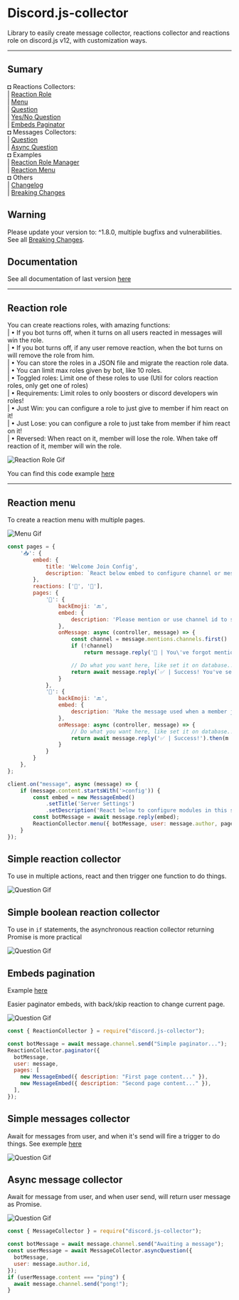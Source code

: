 # Discord.js-collector

Library to easily create message collector, reactions collector and reactions role on discord.js v12, with customization ways.

---

## Sumary
◘ Reactions Collectors:\
| [Reaction Role](#reaction-role)\
| [Menu](#reaction-menu)\
| [Question](#simple-reaction-collector)\
| [Yes/No Question](#simple-boolean-reaction-collector)\
| [Embeds Paginator](#embeds-pagination)\
◘ Messages Collectors:\
| [Question](#simple-messages-collector)\
| [Async Question](#async-message-collector)\
◘ Examples\
| [Reaction Role Manager](./examples/reaction-role-manager/basic.js)\
| [Reaction Menu](./examples/reaction-collector/menu.js)\
◘ Others\
| [Changelog](CHANGELOG.md)\
| [Breaking Changes](./BREAKING_CHANGES.md)


## Warning
Please update your version to: ^1.8.0, multiple bugfixs and vulnerabilities.\
See all [Breaking Changes](./BREAKING_CHANGES.md).

## Documentation

See all documentation of last version [here](https://idjinn.github.io/Discord.js-Collector/)

---

## Reaction role

You can create reactions roles, with amazing functions:\
| • If you bot turns off, when it turns on all users reacted in messages will win the role.\
| • If you bot turns off, if any user remove reaction, when the bot turns on will remove the role from him.\
| • You can store the roles in a JSON file and migrate the reaction role data.\
| • You can limit max roles given by bot, like 10 roles.\
| • Toggled roles: Limit one of these roles to use (Util for colors reaction roles, only get one of roles)\
| • Requirements: Limit roles to only boosters or discord developers win roles!\
| • Just Win: you can configure a role to just give to member if him react on it!\
| • Just Lose: you can configure a role to just take from member if him react on it!\
| • Reversed: When react on it, member will lose the role. When take off reaction of it, member will win the role.


![Reaction Role Gif](./assets/reactionRoles.gif)

You can find this code example [here](./examples/reaction-role-manager/basic.js)

---

## Reaction menu

To create a reaction menu with multiple pages.

![Menu Gif](./assets/reactMenu.gif)

```js
const pages = {
    '📥': {
        embed: {
            title: 'Welcome Join Config',
            description: `React below embed to configure channel or message of welcome settings.\n\n📜 Channel settings\n📢 Message settings`,
        },
        reactions: ['📜', '📢'],
        pages: {
            '📜': {
                backEmoji: '🔙',
                embed: {
                    description: 'Please mention or use channel id to set as welcome channel.'
                },
                onMessage: async (controller, message) => {
                    const channel = message.mentions.channels.first() || message.guild.channels.cache.get(message.content);
                    if (!channel)
                        return message.reply('🚫 | You\'ve forgot mention a channel or use their id.').then((m) => m.delete({ timeout: 3000 }));

                    // Do what you want here, like set it on database...
                    return await message.reply(`✅ | Success! You've settled welcome channel as ${channel}.`).then(m => m.delete({ timeout: 3000 }));
                }
            },
            '📢': {
                backEmoji: '🔙',
                embed: {
                    description: 'Make the message used when a member join in the server.',
                },
                onMessage: async (controller, message) => {
                    // Do what you want here, like set it on database..
                    return await message.reply('✅ | Success!').then(m => m.delete({ timeout: 3000 }));
                }
            }
        }
    },
};

client.on("message", async (message) => {
    if (message.content.startsWith('>config')) {
        const embed = new MessageEmbed()
            .setTitle('Server Settings')
            .setDescription('React below to configure modules in this server.\n\n📥 Welcome module')
        const botMessage = await message.reply(embed);
        ReactionCollector.menu({ botMessage, user: message.author, pages });
    }
});

```

## Simple reaction collector

To use in multiple actions, react and then trigger one function to do things.

![Question Gif](./assets/reactQuestion.gif)

## Simple boolean reaction collector

To use in `if` statements, the asynchronous reaction collector returning Promise <boolean> is more practical

![Question Gif](./assets/reactYesNoQuestion.gif)

## Embeds pagination
Example [here](./examples/reaction-collector/paginator.js)

Easier paginator embeds, with back/skip reaction to change current page.

![Question Gif](./assets/reactPaginator.gif)

```js
const { ReactionCollector } = require("discord.js-collector");

const botMessage = await message.channel.send("Simple paginator...");
ReactionCollector.paginator({
  botMessage,
  user: message,
  pages: [
    new MessageEmbed({ description: "First page content..." }),
    new MessageEmbed({ description: "Second page content..." }),
  ],
});
```

## Simple messages collector

Await for messages from user, and when it's send will fire a trigger to do things. See exemple [here](https://github.com/IDjinn/Discord.js-Collector/tree/master/examples/message-collector/question.js) 

![Question Gif](./assets/messageQuestion.gif)

## Async message collector

Await for message from user, and when user send, will return user message as Promise<Message>.

![Question Gif](./assets/messageAsyncQuestion.gif)

```js
const { MessageCollector } = require("discord.js-collector");

const botMessage = await message.channel.send("Awaiting a message");
const userMessage = await MessageCollector.asyncQuestion({
  botMessage,
  user: message.author.id,
});
if (userMessage.content === "ping") {
  await message.channel.send("pong!");
}
```
